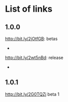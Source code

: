 # List of links
## 1.0.0
http://bit.ly/2jOtfGB: betas

-

http://bit.ly/2wt5nBd: release

-

## 1.0.1
http://bit.ly/2G0TQZj beta 1
